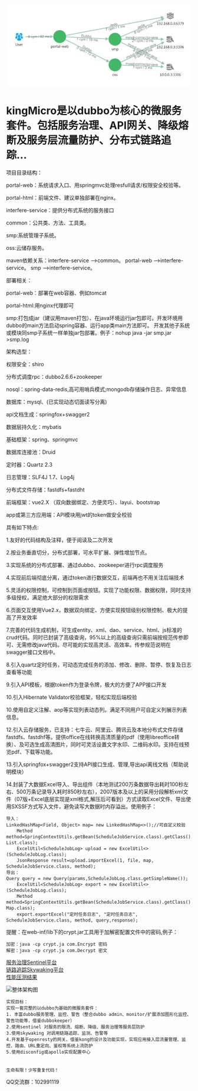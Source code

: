 ![整体架构图](https://github.com/3zamn/ABTestImage/blob/master/20181030104142.jpg) 
# kingMicro是以dubbo为核心的微服务套件。包括服务治理、API网关、降级熔断及服务层流量防护、分布式链路追踪...

项目目录结构：

portal-web：系统请求入口、用springmvc处理resfull请求/权限安全校验等。

portal-html：前端文件、建议单独部署在nginx。

interfere-service：提供分布式系统的服务接口

common：公共类、方法、工具类。

smp:系统管理子系统。

oss:云储存服务。

maven依赖关系：interfere-service —>common。
portal-web —>interfere-service。
smp —>interfere-service。

部署相关：

portal-web：部署在web容器、例如tomcat

portal-html:用nginx代理即可

smp:打包成jar（建议用maven打包）、在java环境运行jar包即可。开发环境用dubbo的main方法启动spring容器、运行app类main方法即可。
开发其他子系统或模块同smp子系统一样单独jar包部署。例子：nohup java -jar smp.jar >smp.log 


架构选型：

权限安全：shiro

分布式调度rpc：dubbo2.6.6+zookeeper

nosql：spring-data-redis,高可用哨兵模式;mongodb存储操作日志、异常信息

数据库：mysql、(已实现动态切面读写分离)

api文档生成：springfox+swagger2

数据层持久化：mybatis

基础框架：spring、springmvc

数据库连接池：Druid 

定时器：Quartz 2.3

日志管理：SLF4J 1.7、Log4j

分布式文件存储：fastdfs+fastdht

前端框架：vue2.X （双向数据绑定、方便灵巧）、layui、bootstrap

app或第三方应用端：API模块用jwt的token做安全校验

具有如下特点:

1.友好的代码结构及注释，便于阅读及二次开发

2.按业务垂直切分，分布式部署，可水平扩展、弹性增加节点。

3.实现系统的分布式部署、通过dubbo、zookeeper进行rpc调度服务

4.实现前后端彻底分离，通过token进行数据交互，前端再也不用关注后端技术

5.灵活的权限控制，可控制到页面或按钮。实现了功能权限、数据权限，同时支持多级授权，满足绝大部分的权限需求

6.页面交互使用Vue2.x，数据双向绑定、方便实现按钮级别权限控制、极大的提高了开发效率

7.完善的代码生成机制，可生成entity、xml、dao、service、html、js标准的crud代码。同时已封装了高级查询，95%以上的高级查询只需前端按规范传参即可、无需修改java代码。尽可能的实现高灵活、高效率。传参规范说明在swagger接口文档中。

8.引入quartz定时任务，可动态完成任务的添加、修改、删除、暂停、恢复及日志查看等功能

9.引入API模板，根据token作为登录令牌，极大的方便了APP接口开发

10.引入Hibernate Validator校验框架，轻松实现后端校验

10.使用自定义注解、aop等实现列表动态列。满足不同用户可自定义列展示列表信息。

12.引入云存储服务，已支持：七牛云、阿里云、腾讯云及本地分布式文件存储fastdfs、fastdhf等。提供office在线转换高清质量的pdf（使用libreoffice转换）、及可选生成高清图片，同时可灵活设置文字水印、二维码水印。支持在线预览pdf、下载等功能。

13.引入springfox+swagger2支持API接口生成、管理,导出api离线文档（帮助说明模块）

14.封装了大数据Excel导入、导出组件（本地测试200万条数据导出耗时100秒左右、500万条记录导入耗时850秒左右），2007版本及以上的采用分段解析xml文件（07版+Excel底层实现是xml格式,解压后可看到）方式读取Excel文件、导出使用SXSSF方式写入文件，避免读写大数据时内存溢出。使用例子：

    导入：
    LinkedHashMap<Field, Object> map= new LinkedHashMap<>();//可自定义校验
		Method method=SpringContextUtils.getBean(ScheduleJobService.class).getClass().getMethod("saveBatch", List.class);
		ExcelUtil<ScheduleJobLog> upload = new ExcelUtil<>(ScheduleJobLog.class);
		JsonResponse result=upload.importExcel(1, file, map, ScheduleJobService.class, method);	
    导出：
    Query query = new Query(params,ScheduleJobLog.class.getSimpleName());
		ExcelUtil<ScheduleJobLog> export = new ExcelUtil<>(ScheduleJobLog.class);
		Method method=SpringContextUtils.getBean(ScheduleJobService.class).getClass().getMethod("queryScheduleJobLogList", Map.class);
		export.exportExcel("定时任务日志", "定时任务日志", ScheduleJobService.class, method, query,response);
     
提醒：在web-inf/lib下的crypt.jar工具用于加解密配置文件中的密码,例子：
  
    加密：java -cp crypt.ja com.Encrypt 密码 
    解密：java -cp crypt.ja com.Decrypt 密文

 
<a href="http://chenhx.cn:81/#/dashboard/home" target="view_window">服务治理Sentinel平台</a><br>
<a href="http://chenhx.cn:10800/#/monitor/dashboard" target="view_window">链路追踪Skywaking平台</a><br>
<a href="https://github.com/3zamn/kingMicro/blob/master/ABtest.md" target="view_window">性能压测结果</a>

![整体架构图](https://github.com/3zamn/kingMicro/blob/master/20181019154819.png) 

    实现目标：
    实现一套完整的以dubbo为基础的微服务套件：
    1. 丰富dubbo服务管理、监控、警告（整合dubbo admin、monitor/扩展添加图形化监控、警告功能等，借鉴dubbokeeper）
    2.使用sentinel 对服务的限流、熔断、降级、服务治理等服务层防护 
    3.使用skywaking 对调用链路追踪、监测、告警等
    4.开发基于openresty的网关、借鉴kong的设计及功能实现，实现应用接入层流量管理、监控、路由、URL重定向、鉴权等系统上流防护
    5.使用disconfig或apollo实现配置中心
   
   
    生命有限！少写重复代码！

QQ交流群：102991119
